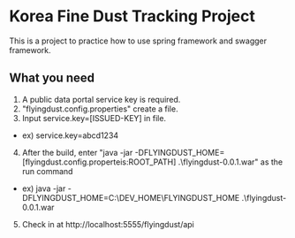 Korea Fine Dust Tracking Project
===================


This is a project to practice how to use spring framework and swagger framework.




What you need
-------------

1. A public data portal service key is required.
2. "flyingdust.config.properties" create a file.
3. Input service.key=[ISSUED-KEY] in file.
 - ex) service.key=abcd1234
4. After the build, enter "java -jar -DFLYINGDUST_HOME=[flyingdust.config.properteis:ROOT_PATH] .\flyingdust-0.0.1.war" as the run command
 - ex) java -jar -DFLYINGDUST_HOME=C:\DEV_HOME\FLYINGDUST_HOME .\flyingdust-0.0.1.war
5. Check in at http://localhost:5555/flyingdust/api 
